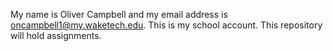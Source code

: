 My name is Oliver Campbell and my email address is oncampbell1@my.waketech.edu.
This is my school account.
This repository will hold assignments.
